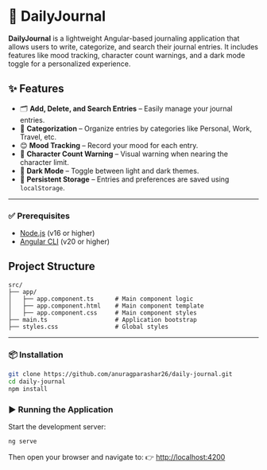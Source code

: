 # 📝 DailyJournal

**DailyJournal** is a lightweight Angular-based journaling application that allows users to write, categorize, and search their journal entries. It includes features like mood tracking, character count warnings, and a dark mode toggle for a personalized experience.


## ✨ Features

- 🗂️ **Add, Delete, and Search Entries** – Easily manage your journal entries.
- 📁 **Categorization** – Organize entries by categories like Personal, Work, Travel, etc.
- 😊 **Mood Tracking** – Record your mood for each entry.
- 🧮 **Character Count Warning** – Visual warning when nearing the character limit.
- 🌙 **Dark Mode** – Toggle between light and dark themes.
- 💾 **Persistent Storage** – Entries and preferences are saved using `localStorage`.

---

### ✅ Prerequisites

- [Node.js](https://nodejs.org/) (v16 or higher)
- [Angular CLI](https://angular.io/cli) (v20 or higher)

## Project Structure

```
src/
├── app/
│   ├── app.component.ts      # Main component logic
│   ├── app.component.html    # Main component template
│   ├── app.component.css     # Main component styles
├── main.ts                   # Application bootstrap
├── styles.css                # Global styles
```

---

### 📦 Installation

```bash
git clone https://github.com/anuragparashar26/daily-journal.git
cd daily-journal
npm install
````

### ▶️ Running the Application

Start the development server:

```bash
ng serve
```

Then open your browser and navigate to:
👉 [http://localhost:4200](http://localhost:4200)
